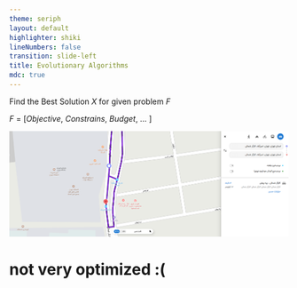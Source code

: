 ```yaml
---
theme: seriph
layout: default
highlighter: shiki
lineNumbers: false
transition: slide-left
title: Evolutionary Algorithms
mdc: true
---
```


<Titler title="What is an Optimization problem?" page="2"/>


Find the <span class="font-1000 underline">Best</span> Solution 
$X$ 
for given problem 
$F$

<div v-click>

$F$ = \[$Objective$, $Constrains$, $Budget$, ... ]

</div> 

<div class="relative">
<img v-click src="/res/neshan.png" class="rounded-[12px]"/>
<div v-click class=" absolute mx-auto my-auto" style="inset: 0; height: fit-content; width: fit-content">
<h1 class="text-black p-3 bg-white rounded">not very optimized :(</h1>
</div>
</div>
